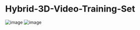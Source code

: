 # Hybrid-3D-Video-Training-Set



![image](https://github.com/liuxingfufu/Hybrid-3D-Video-Training-Set/edit/master/dog.jpg)
![image](https://github.com/liuxingfufu/Hybrid-3D-Video-Training-Set/edit/master/timg.gif)
